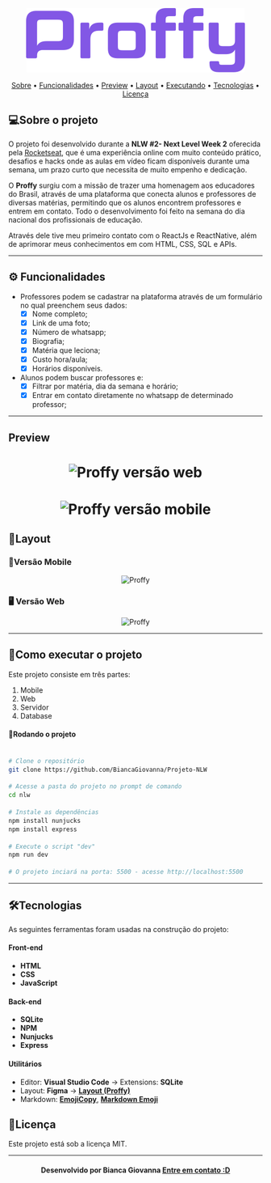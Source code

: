 
<!--Banner e logo-->

<p align="center">
   <img src="/github/logo.png" alt="Proffy" />
</p>


<!-- Indice-->
<p align="center">
 <a href="#-sobre o projeto">Sobre</a> •
 <a href="#Funcionalidades-do-projeto">Funcionalidades</a> • 
 <a href="#Preview">Preview</a> • 
 <a href="#Layout">Layout</a> •  
 <a href="#Como executar o projeto">Executando</a> • 
 <a href="#Tecnologias">Tecnologias</a> • 
 <a href="#Licença">Licença</a>
</p>

<!--Sobre o projeto-->
## 💻Sobre o projeto

O projeto foi desenvolvido durante a **NLW #2- Next Level Week 2** oferecida pela [Rocketseat](https://nextlevelweek.com), que é uma experiência online com muito conteúdo prático, desafios e hacks onde as aulas em vídeo ficam  disponíveis durante uma semana, um prazo curto que necessita de muito empenho e dedicação.

O <strong>Proffy</strong> surgiu com a missão de trazer uma homenagem aos educadores do Brasil, através de uma plataforma que conecta alunos e professores de diversas matérias, permitindo que os alunos encontrem professores e entrem em contato. Todo o desenvolvimento foi feito na semana do dia nacional dos profissionais de educação. 

Através dele tive meu primeiro contato com o ReactJs e ReactNative, além de aprimorar meus conhecimentos em com HTML, CSS, SQL e APIs.

---

<!--Funcionalidades do projeto-->
## ⚙️ Funcionalidades

- Professores podem se cadastrar na plataforma através de um formulário no qual preenchem seus dados:
  - [x] Nome completo;
  - [x] Link de uma foto;
  - [x] Número de whatsapp;
  - [x] Biografia;
  - [x] Matéria que leciona;
  - [x] Custo hora/aula;
  - [x] Horários disponíveis.

- Alunos podem buscar professores e:
  - [x] Filtrar por matéria, dia da semana e horário;
  - [x] Entrar em contato diretamente no whatsapp de determinado professor;
  
---

## Preview

<h1 align="center">
   <img src="/github/Proffy-Web.gif" alt="Proffy versão web" />
</h1>

<h1 align="center">
   <img src="/github/Proffy-Mobile.gif" alt="Proffy versão mobile" />
</h1>

<!--Layout session-->
## 🎨Layout

### 📱Versão Mobile
<p align="center">
   <img src="/github/Conjunto-Mobile.png" alt="Proffy" />
</p>


### 🖥 Versão Web
<p align="center">
   <img src="/github/Conjunto-Web.png" alt="Proffy" />
</p>


---

<!--Running session-->
## 🚀Como executar o projeto

Este projeto consiste em três partes:
1. Mobile
2. Web 
3. Servidor 
4. Database 

<!--💡Obs-->

#### 🎲Rodando o projeto

```bash

# Clone o repositório
git clone https://github.com/BiancaGiovanna/Projeto-NLW

# Acesse a pasta do projeto no prompt de comando
cd nlw

# Instale as dependências
npm install nunjucks
npm install express

# Execute o script "dev"
npm run dev

# O projeto inciará na porta: 5500 - acesse http://localhost:5500 


```
---

<!--Tecnologies session-->
## 🛠Tecnologias

As seguintes ferramentas foram usadas na construção do projeto:

#### **Front-end**  

- **HTML** 
- **CSS**
- **JavaScript**

#### **Back-end**

-   **SQLite**
-   **NPM**
-   **Nunjucks**
-   **Express**


#### **Utilitários**

-   Editor:  **Visual Studio Code**  → Extensions:  **SQLite**
-   Layout:  **Figma**  →  **[Layout (Proffy)](https://www.figma.com/file/GHGS126t7WYjnPZdRKChJF/Proffy-Web)**
-   Markdown:  **[EmojiCopy](https://www.emojicopy.com)**,  **[Markdown Emoji](https://gist.github.com/rxaviers/7360908)**


<!--License session-->
## 📝Licença

Este projeto está sob a licença MIT.

---

<!--Bottom session-->
<h4 align=center>Desenvolvido por Bianca Giovanna <a href="https://www.linkedin.com/in/bianca-giovanna-952a0118b/"> <strong>Entre em contato</strong> :D</a></a></h4>

